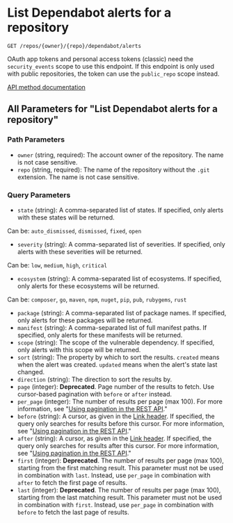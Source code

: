 # List Dependabot alerts for a repository

`GET /repos/{owner}/{repo}/dependabot/alerts`

OAuth app tokens and personal access tokens (classic) need the `security_events` scope to use this endpoint. If this endpoint is only used with public repositories, the token can use the `public_repo` scope instead.

[API method documentation](https://docs.github.com/rest/dependabot/alerts#list-dependabot-alerts-for-a-repository)

## All Parameters for "List Dependabot alerts for a repository"

### Path Parameters

- `owner` (string, required): The account owner of the repository. The name is not case sensitive.
- `repo` (string, required): The name of the repository without the `.git` extension. The name is not case sensitive.
### Query Parameters

- `state` (string): A comma-separated list of states. If specified, only alerts with these states will be returned.

Can be: `auto_dismissed`, `dismissed`, `fixed`, `open`
- `severity` (string): A comma-separated list of severities. If specified, only alerts with these severities will be returned.

Can be: `low`, `medium`, `high`, `critical`
- `ecosystem` (string): A comma-separated list of ecosystems. If specified, only alerts for these ecosystems will be returned.

Can be: `composer`, `go`, `maven`, `npm`, `nuget`, `pip`, `pub`, `rubygems`, `rust`
- `package` (string): A comma-separated list of package names. If specified, only alerts for these packages will be returned.
- `manifest` (string): A comma-separated list of full manifest paths. If specified, only alerts for these manifests will be returned.
- `scope` (string): The scope of the vulnerable dependency. If specified, only alerts with this scope will be returned.
- `sort` (string): The property by which to sort the results.
`created` means when the alert was created.
`updated` means when the alert's state last changed.
- `direction` (string): The direction to sort the results by.
- `page` (integer): **Deprecated**. Page number of the results to fetch. Use cursor-based pagination with `before` or `after` instead.
- `per_page` (integer): The number of results per page (max 100). For more information, see "[Using pagination in the REST API](https://docs.github.com/rest/using-the-rest-api/using-pagination-in-the-rest-api)."
- `before` (string): A cursor, as given in the [Link header](https://docs.github.com/rest/guides/using-pagination-in-the-rest-api#using-link-headers). If specified, the query only searches for results before this cursor. For more information, see "[Using pagination in the REST API](https://docs.github.com/rest/using-the-rest-api/using-pagination-in-the-rest-api)."
- `after` (string): A cursor, as given in the [Link header](https://docs.github.com/rest/guides/using-pagination-in-the-rest-api#using-link-headers). If specified, the query only searches for results after this cursor. For more information, see "[Using pagination in the REST API](https://docs.github.com/rest/using-the-rest-api/using-pagination-in-the-rest-api)."
- `first` (integer): **Deprecated**. The number of results per page (max 100), starting from the first matching result.
This parameter must not be used in combination with `last`.
Instead, use `per_page` in combination with `after` to fetch the first page of results.
- `last` (integer): **Deprecated**. The number of results per page (max 100), starting from the last matching result.
This parameter must not be used in combination with `first`.
Instead, use `per_page` in combination with `before` to fetch the last page of results.